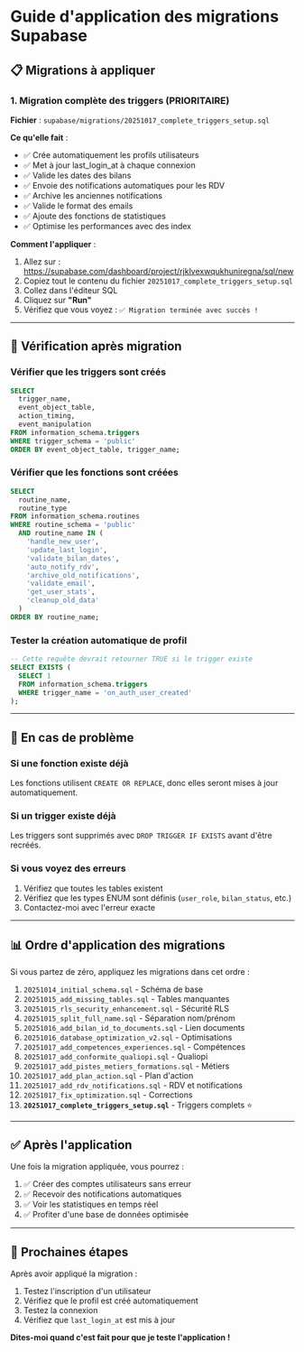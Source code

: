 # Guide d'application des migrations Supabase

## 📋 Migrations à appliquer

### 1. Migration complète des triggers (PRIORITAIRE)

**Fichier** : `supabase/migrations/20251017_complete_triggers_setup.sql`

**Ce qu'elle fait** :
- ✅ Crée automatiquement les profils utilisateurs
- ✅ Met à jour last_login_at à chaque connexion
- ✅ Valide les dates des bilans
- ✅ Envoie des notifications automatiques pour les RDV
- ✅ Archive les anciennes notifications
- ✅ Valide le format des emails
- ✅ Ajoute des fonctions de statistiques
- ✅ Optimise les performances avec des index

**Comment l'appliquer** :

1. Allez sur : https://supabase.com/dashboard/project/rjklvexwqukhuniregna/sql/new
2. Copiez tout le contenu du fichier `20251017_complete_triggers_setup.sql`
3. Collez dans l'éditeur SQL
4. Cliquez sur **"Run"**
5. Vérifiez que vous voyez : `✅ Migration terminée avec succès !`

---

## 🧪 Vérification après migration

### Vérifier que les triggers sont créés

```sql
SELECT 
  trigger_name, 
  event_object_table, 
  action_timing, 
  event_manipulation
FROM information_schema.triggers
WHERE trigger_schema = 'public'
ORDER BY event_object_table, trigger_name;
```

### Vérifier que les fonctions sont créées

```sql
SELECT 
  routine_name,
  routine_type
FROM information_schema.routines
WHERE routine_schema = 'public'
  AND routine_name IN (
    'handle_new_user',
    'update_last_login',
    'validate_bilan_dates',
    'auto_notify_rdv',
    'archive_old_notifications',
    'validate_email',
    'get_user_stats',
    'cleanup_old_data'
  )
ORDER BY routine_name;
```

### Tester la création automatique de profil

```sql
-- Cette requête devrait retourner TRUE si le trigger existe
SELECT EXISTS (
  SELECT 1 
  FROM information_schema.triggers 
  WHERE trigger_name = 'on_auth_user_created'
);
```

---

## 🔧 En cas de problème

### Si une fonction existe déjà

Les fonctions utilisent `CREATE OR REPLACE`, donc elles seront mises à jour automatiquement.

### Si un trigger existe déjà

Les triggers sont supprimés avec `DROP TRIGGER IF EXISTS` avant d'être recréés.

### Si vous voyez des erreurs

1. Vérifiez que toutes les tables existent
2. Vérifiez que les types ENUM sont définis (`user_role`, `bilan_status`, etc.)
3. Contactez-moi avec l'erreur exacte

---

## 📊 Ordre d'application des migrations

Si vous partez de zéro, appliquez les migrations dans cet ordre :

1. `20251014_initial_schema.sql` - Schéma de base
2. `20251015_add_missing_tables.sql` - Tables manquantes
3. `20251015_rls_security_enhancement.sql` - Sécurité RLS
4. `20251015_split_full_name.sql` - Séparation nom/prénom
5. `20251016_add_bilan_id_to_documents.sql` - Lien documents
6. `20251016_database_optimization_v2.sql` - Optimisations
7. `20251017_add_competences_experiences.sql` - Compétences
8. `20251017_add_conformite_qualiopi.sql` - Qualiopi
9. `20251017_add_pistes_metiers_formations.sql` - Métiers
10. `20251017_add_plan_action.sql` - Plan d'action
11. `20251017_add_rdv_notifications.sql` - RDV et notifications
12. `20251017_fix_optimization.sql` - Corrections
13. **`20251017_complete_triggers_setup.sql`** - Triggers complets ⭐

---

## ✅ Après l'application

Une fois la migration appliquée, vous pourrez :

1. ✅ Créer des comptes utilisateurs sans erreur
2. ✅ Recevoir des notifications automatiques
3. ✅ Voir les statistiques en temps réel
4. ✅ Profiter d'une base de données optimisée

---

## 🚀 Prochaines étapes

Après avoir appliqué la migration :

1. Testez l'inscription d'un utilisateur
2. Vérifiez que le profil est créé automatiquement
3. Testez la connexion
4. Vérifiez que `last_login_at` est mis à jour

**Dites-moi quand c'est fait pour que je teste l'application !**

